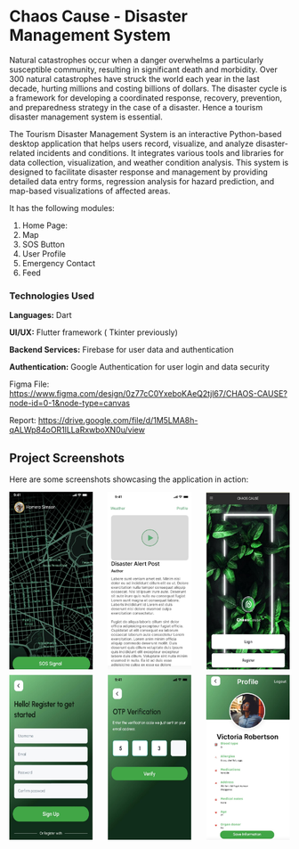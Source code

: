 # Chaos Cause - Disaster Management System 

Natural catastrophes occur when a danger overwhelms a particularly susceptible community, resulting in significant death and morbidity. Over 300 natural catastrophes have struck the world each year in the last decade, hurting millions and costing billions of dollars. The disaster cycle is a framework for developing a coordinated response,
recovery, prevention, and preparedness strategy in the case of a disaster. Hence a tourism disaster management system is essential.

The Tourism Disaster Management System is an interactive Python-based desktop application that helps users record, visualize, and analyze disaster-related incidents and conditions. It integrates various tools and libraries for data collection, visualization, and weather condition analysis. This system is designed to facilitate disaster response and management by providing detailed data entry forms, regression analysis for hazard prediction, and map-based visualizations of affected areas.

It has the following modules: 

1. Home Page:
2. Map
3. SOS Button
4. User Profile
5. Emergency Contact
6. Feed

### Technologies Used
**Languages:** Dart

**UI/UX:** Flutter framework ( Tkinter previously)

**Backend Services:** Firebase for user data and authentication

**Authentication:** Google Authentication for user login and data security

Figma File: https://www.figma.com/design/0z77cC0YxeboKAeQ2tjl67/CHAOS-CAUSE?node-id=0-1&node-type=canvas 

Report: https://drive.google.com/file/d/1M5LMA8h-qALWp84oOR1lLLaRxwboXN0u/view

## Project Screenshots

Here are some screenshots showcasing the application in action:

<div style="display: flex; justify-content: space-between;">
    <img src="cc1.jpg" alt="" width="150"/>
    <img src="cc2.jpg" alt="" width="150"/>
    <img src="cc3.jpg" alt="" width="150"/>
</div>

<div style="display: flex; justify-content: space-between; margin-top: 10px;">
    <img src="cc4.jpg" alt=" " width="150"/>
    <img src="cc5.jpg" alt=" " width="150"/>
    <img src="cc6.jpg" alt=" " width="150"/>
</div>

